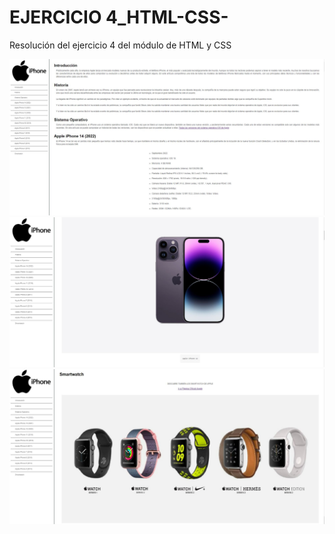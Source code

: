 # EJERCICIO 4_HTML-CSS-
Resolución del ejercicio 4 del módulo de HTML y CSS

![](img/Captura1.JPG)
![](img/Captura2.JPG)
![](img/Captura3.JPG)

